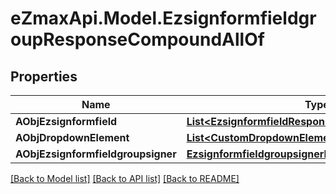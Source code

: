 
# eZmaxApi.Model.EzsignformfieldgroupResponseCompoundAllOf

## Properties

Name | Type | Description | Notes
------------ | ------------- | ------------- | -------------
**AObjEzsignformfield** | [**List&lt;EzsignformfieldResponseCompound&gt;**](EzsignformfieldResponseCompound.md) |  | 
**AObjDropdownElement** | [**List&lt;CustomDropdownElementResponseCompound&gt;**](CustomDropdownElementResponseCompound.md) |  | [optional] 
**AObjEzsignformfieldgroupsigner** | [**EzsignformfieldgroupsignerResponseCompound**](EzsignformfieldgroupsignerResponseCompound.md) |  | 

[[Back to Model list]](../README.md#documentation-for-models)
[[Back to API list]](../README.md#documentation-for-api-endpoints)
[[Back to README]](../README.md)


